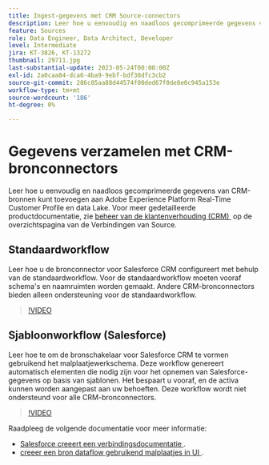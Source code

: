 ```yaml
---
title: Ingest-gegevens met CRM Source-connectors
description: Leer hoe u eenvoudig en naadloos gecomprimeerde gegevens van CRM-bronnen kunt toevoegen aan Adobe Experience Platform Real-Time Customer Profile en data Lake.
feature: Sources
role: Data Engineer, Data Architect, Developer
level: Intermediate
jira: KT-3826, KT-13272
thumbnail: 29711.jpg
last-substantial-update: 2023-05-24T00:00:00Z
exl-id: 2a0caa84-dca6-4ba9-9ebf-bdf38dfc3cb2
source-git-commit: 286c85aa88d44574f00ded67f0de8e0c945a153e
workflow-type: tm+mt
source-wordcount: '186'
ht-degree: 0%

---
```


# Gegevens verzamelen met CRM-bronconnectors

Leer hoe u eenvoudig en naadloos gecomprimeerde gegevens van CRM-bronnen kunt toevoegen aan Adobe Experience Platform Real-Time Customer Profile en data Lake. Voor meer gedetailleerde productdocumentatie, zie [&#x200B; beheer van de klantenverhouding (CRM) &#x200B;](https://experienceleague.adobe.com/docs/experience-platform/sources/home.html?lang=nl-NL#access-control-for-sources-in-data-ingestion) op de overzichtspagina van de Verbindingen van Source.

## Standaardworkflow

Leer hoe u de bronconnector voor Salesforce CRM configureert met behulp van de standaardworkflow. Voor de standaardworkflow moeten vooraf schema&#39;s en naamruimten worden gemaakt. Andere CRM-bronconnectors bieden alleen ondersteuning voor de standaardworkflow.

>[!VIDEO](https://video.tv.adobe.com/v/29711?learn=on&enablevpops)

## Sjabloonworkflow (Salesforce)

Leer hoe te om de bronschakelaar voor Salesforce CRM te vormen gebruikend het malplaatjewerkschema. Deze workflow genereert automatisch elementen die nodig zijn voor het opnemen van Salesforce-gegevens op basis van sjablonen. Het bespaart u vooraf, en de activa kunnen worden aangepast aan uw behoeften. Deze workflow wordt niet ondersteund voor alle CRM-bronconnectors.

>[!VIDEO](https://video.tv.adobe.com/v/3453329?learn=on&enablevpops&captions=dut)

Raadpleeg de volgende documentatie voor meer informatie:
* [&#x200B; Salesforce creeert een verbindingsdocumentatie &#x200B;](https://experienceleague.adobe.com/docs/experience-platform/sources/ui-tutorials/create/crm/salesforce.html?lang=nl-NL).
* [&#x200B; creeer een bron dataflow gebruikend malplaatjes in UI &#x200B;](https://experienceleague.adobe.com/docs/experience-platform/sources/ui-tutorials/templates.html?lang=nl-NL#).

